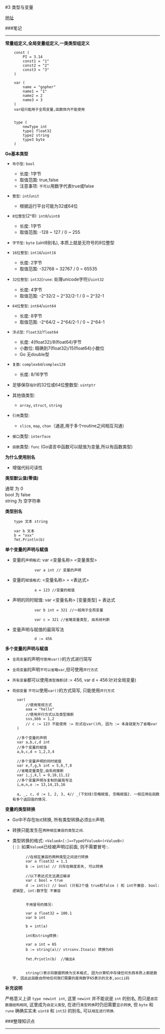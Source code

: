 #3 类型与变量

[地址](http://edu.51cto.com/lesson/id-32304.html "地址")

###笔记

---

**常量组定义,全局变量组定义,一类类型组定义**

		const (
			PI = 3.14
			const1 = "1"
			const2 = "2"
			const3 = "3"
		)
		
		var (
			name = "gopher"
			name1 = "1"
			name2 = 2
			name3 = 3
		)
		var组只能用于全局变量,函数体内不能使用
		
		
		type (
			newType int
			type1 float32
			type2 string
			type3 byte
		)

**Go基本类型**

* `布尔型`: `bool`
	* 长度: 1字节
	* 取值范围: true,false
	* 注意事项: `不可以`用数字代表true或false

* `整型`: `int`/`unit`
	* 根据运行平台可能为32或64位 

* `8位整型`(2^8): `int8`/`uint8` 
	* 长度: 1字节
	* 取值范围: -128 ~ 127 / 0 ~ 255 

* `字节型`: `byte` (uint8别名), 本质上就是无符号的8位整型

* `16位整型`: `int16`/`uint16`
	* 长度: 2字节
	* 取值范围: -32768 ~ 32767 / 0 ~ 65535

* `32位整型`: `int32`(`rune`: 处理unicode字符)/`uint32`
	* 长度: 4字节
	* 取值范围: -2^32/2 ~ 2^32/2-1 / 0 ~ 2^32-1
	
* `64位整型`: `int64`/`uint64`
	* 长度: 8字节
	* 取值范围: -2^64/2 ~ 2^64/2-1 / 0 ~ 2^64-1
	
* `浮点型`: `float32`/`float64`
	* 长度: 4(float32)/8(float64)字节 	
	* 小数位: 精确到7(float32)/15(float64)小数位
	* Go 无double型
	
* `复数`: `complex64`/`complex128`
	* 长度: 8/16字节
	
* 足够保存`指针`的32位或64位整数型: `uintptr`	 	
	
* 其他值类型:
	* `array`, `struct`, `string`
	 
* `引用`类型:
	* `slice`, `map`, `chan`（通道,用于多个routine之间相互沟通）
		
* `接口`类型: `interface`

* `函数`类型: `func` (Go语言中函数可以赋值为变量,所以有函数类型)

**为什么使用别名**

* 增强代码可读性	

**类型默认值(零值)**

通常 为 0   
bool 为 false  
string 为 空字符串  
	
**类型别名**

		type 文本 string
		
		var b 文本
		b = "xxx"
		fmt.Println(b)
		
**单个变量的声明与赋值**

* 变量的`声明格式`: var <变量名称> <变量类型>

				var a int // 变量的声明

* 变量的`赋值格式`: <变量名称> = <表达式>

				a = 123 //变量的赋值

* 声明的同时赋值: var <变量名称> [变量类型] = 表达式  

				var b int = 321 //一般用于全局变量
				
				var c = 321 //省略变量类型, 由系统判断

* 变量声明与赋值的最简写法						
						
				d := 456		
				
**多个变量的声明与赋值**

* `全局变量`的声明`可使用var()`的方式进行简写
* `全局变量`的声明`不可以省略var`,但可使用`并行方式`
* `所有变量`都可以使用`类型推断`(d := 456, var d = 456:针对全局变量)
* `局部变量` `不可以`使用`var()`的方式简写, 只能使用`并行方式`

		var(
			//使用常规方式
			aaa = "hello"
			//使用并行方式以及类型推断
			sss,bbb = 1,2
			// c := 123 不能使用 := 形式在var()内, 因为 := 本身就是为了省略var
		)
		
		//多个变量的声明
		var a,b,c,d int
		//多个变量的赋值
		a,b,c,d = 1,2,3,4
		
		//多个变量声明的同时赋值
		var e,f,g,h int = 5,6,7,8
		//省略变量类型,由系统推断
		var i,j,k,l = 9,10,11,12
		//多个变量声明与复制的最简写法
		i,m,n,o := 13,14,15,16

		a, _, c, d := 1, 2, 3, 4// _(下划线)忽略赋值, 忽略赋值2. 一般应用在函数有多个返回值的情况.
				
**变量的类型转换**

* Go中不存在`隐式`转换, 所有类型转换必须`显示`声明.
* 转换只能发生在`两种相互兼容的类型之间`.
* 类型转换的格式:
	`<ValueA>[:]=<TypeOfValueA>(<ValueB>)`  
	`[:]`: 如果`ValueA`已经被声明过前面, 则不需要冒号`:`.
			
			//在相互兼容的两种类型之间进行转换
			var a float32 = 1.1
			b := int(a) // 只存在精度丢失, 可以转换
			
			//以下表达式无法通过编译
			var c bool = true
			d := int(c) // bool (只有2个值 true和false ) 和 int不兼容. bool:逻辑型, int:数字型 不兼容
			
			
			不用冒号的情况:
			
			var a float32 = 100.1
			var b int

			b = int(a)
				
			int和string转换:
			
			var a int = 65
			b := string(a)// strconv.Itoa(a) 转换为65

			fmt.Println(b)	//输出A
			
			
			string()表示将数据转换为文本格式, 因为计算机中存储任何东西本质上都是数字, 因此此函数自然地任何我们需要的是用数字65表示的文本,ascii码
			
**补充说明**

严格意义上讲 `type newint int`, 这里 `newint` 并不能说是 `int` 的别名, 而只是`底层数据结构相同`, 这里成为`自定义类型`, 在进行`类型转换`时仍旧需要`显示转换`, 但 `byte` 和 `rune` 确确实实未 `uint8` 和 `int32` 的别名, 可以`相互进行转换`.			
						
###整理知识点

---
